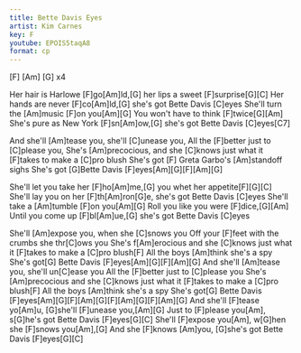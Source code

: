 ```yaml
---
title: Bette Davis Eyes
artist: Kim Carnes
key: F
youtube: EPOIS5taqA8
format: cp
---
```


[F] [Am] [G] x4

Her hair is Harlowe [F]go[Am]ld,[G] her lips a sweet [F]surprise[G][C]
Her hands are never [F]co[Am]ld,[G] she's got Bette Davis [C]eyes
She'll turn the [Am]music [F]on you[Am][G]
You won't have to think [F]twice[G][Am]
She's pure as New York [F]sn[Am]ow,[G] she's got Bette Davis [C]eyes[C7]

And she'll [Am]tease you, she'll [C]unease you,
All the [F]better just to [C]please you,
She's [Am]precocious, and she [C]knows just what it [F]takes
to make a [C]pro blush
She's got [F]  Greta Garbo's [Am]standoff sighs
She's got [G]Bette Davis [F]eyes[Am][G][F][Am][G]

She'll let you take her [F]ho[Am]me,[G] you whet her appetite[F][G][C]
She'll lay you on her [F]th[Am]ron[G]e, she's got Bette Davis [C]eyes
She'll take a [Am]tumble [F]on you[Am][G]
Roll you like you were [F]dice,[G][Am]
Until you come up [F]bl[Am]ue,[G] she's got Bette Davis [C]eyes

She'll [Am]expose you, when she [C]snows you
Off your [F]feet with the crumbs she thr[C]ows you
She's f[Am]erocious and she [C]knows just what it [F]takes to make a
[C]pro blush[F]
All the boys [Am]think she's a spy
She's got[G] Bette Davis [F]eyes[Am][G][F][Am][G]
And she'll [Am]tease you, she'll un[C]ease you
All the [F]better just to [C]please you
She's [Am]precocious and she [C]knows just what it [F]takes to
make a [C]pro blush[F]
All the boys [Am]think she's a spy
She's got[G] Bette Davis [F]eyes[Am][G][F][Am][G][F][Am][G][F][Am][G]
And she'll [F]tease yo[Am]u, [G]she'll [F]unease you,[Am][G]
Just to [F]please you[Am], s[G]he's got Bette Davis [F]eyes[G][C]
She'll [F]expose you[Am], w[G]hen she [F]snows you[Am],[G]
And she [F]knows [Am]you, [G]she's got Bette Davis [F]eyes[G][C]
